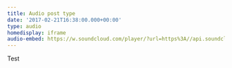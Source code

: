 ```yaml
---
title: Audio post type
date: '2017-02-21T16:38:00.000+00:00'
type: audio
homedisplay: iframe
audio-embed: https://w.soundcloud.com/player/?url=https%3A//api.soundcloud.com/tracks/188464611&amp;auto_play=false&amp;hide_related=false&amp;show_comments=true&amp;show_user=true&amp;show_reposts=false&amp;visual=true
---
```


Test
